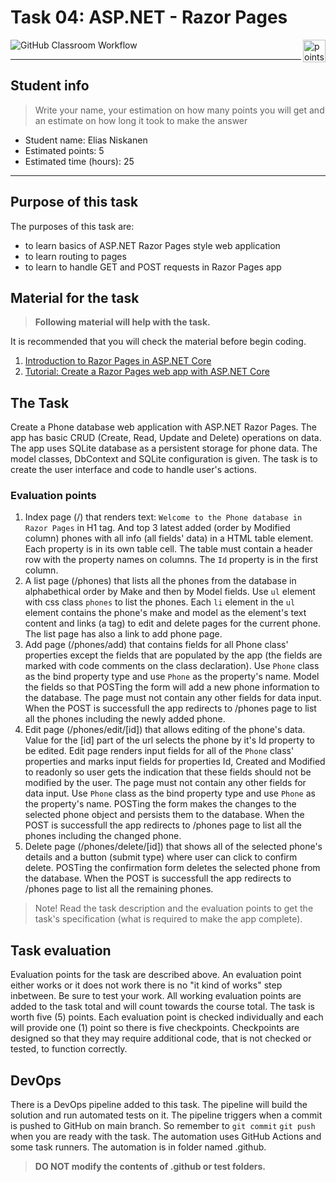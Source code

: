 # Task 04: ASP.NET - Razor Pages

<img alt="points bar" align="right" height="36" src="../../blob/badges/.github/badges/points-bar.svg" />

![GitHub Classroom Workflow](../../workflows/GitHub%20Classroom%20Workflow/badge.svg?branch=main)

***

## Student info

> Write your name, your estimation on how many points you will get and an estimate on how long it took to make the answer

- Student name: Elias Niskanen  
- Estimated points: 5
- Estimated time (hours): 25

***

## Purpose of this task

The purposes of this task are:

- to learn basics of ASP.NET Razor Pages style web application
- to learn routing to pages
- to learn to handle GET and POST requests in Razor Pages app

## Material for the task

> **Following material will help with the task.**

It is recommended that you will check the material before begin coding.

1. [Introduction to Razor Pages in ASP.NET Core](https://docs.microsoft.com/en-us/aspnet/core/razor-pages/?view=aspnetcore-6.0)
2. [Tutorial: Create a Razor Pages web app with ASP.NET Core](https://docs.microsoft.com/en-us/aspnet/core/tutorials/razor-pages/?view=aspnetcore-6.0)

## The Task

Create a Phone database web application with ASP.NET Razor Pages. The app has basic CRUD (Create, Read, Update and Delete) operations on data. The app uses SQLite database as a persistent storage for phone data. The model classes, DbContext and SQLite configuration is given. The task is to create the user interface and code to handle user's actions.

### Evaluation points

1. Index page (/) that renders text: `Welcome to the Phone database in Razor Pages` in H1 tag. And top 3 latest added (order by Modified column) phones with all info (all fields' data) in a HTML table element. Each property is in its own table cell. The table must contain a header row with the property names on columns. The `Id` property is in the first column.
2. A list page (/phones) that lists all the phones from the database in alphabethical order by Make and then by Model fields. Use `ul` element with css class `phones` to list the phones. Each `li` element in the `ul` element contains the phone's make and model as the element's text content and links (a tag) to edit and delete pages for the current phone. The list page has also a link to add phone page.
3. Add page (/phones/add) that contains fields for all Phone class' properties except the fields that are populated by the app (the fields are marked with code comments on the class declaration). Use `Phone` class as the bind property type and use `Phone` as the property's name. Model the fields so that POSTing the form will add a new phone information to the database. The page must not contain any other fields for data input. When the POST is successfull the app redirects to /phones page to list all the phones including the newly added phone.
4. Edit page (/phones/edit/[id]) that allows editing of the phone's data. Value for the [id] part of the url selects the phone by it's Id property to be edited. Edit page renders input fields for all of the `Phone` class' properties and marks input fields for properties Id, Created and Modified to readonly so user gets the indication that these fields should not be modified by the user. The page must not contain any other fields for data input. Use `Phone` class as the bind property type and use `Phone` as the property's name. POSTing the form makes the changes to the selected phone object and persists them to the database. When the POST is successfull the app redirects to /phones page to list all the phones including the changed phone.
5. Delete page (/phones/delete/[id]) that shows all of the selected phone's details and a button (submit type) where user can click to confirm delete. POSTing the confirmation form deletes the selected phone from the database. When the POST is successfull the app redirects to /phones page to list all the remaining phones.

> Note! Read the task description and the evaluation points to get the task's specification (what is required to make the app complete).

## Task evaluation

Evaluation points for the task are described above. An evaluation point either works or it does not work there is no "it kind of works" step inbetween. Be sure to test your work. All working evaluation points are added to the task total and will count towards the course total. The task is worth five (5) points. Each evaluation point is checked individually and each will provide one (1) point so there is five checkpoints. Checkpoints are designed so that they may require additional code, that is not checked or tested, to function correctly.

## DevOps

There is a DevOps pipeline added to this task. The pipeline will build the solution and run automated tests on it. The pipeline triggers when a commit is pushed to GitHub on main branch. So remember to `git commit` `git push` when you are ready with the task. The automation uses GitHub Actions and some task runners. The automation is in folder named .github.

> **DO NOT modify the contents of .github or test folders.**
